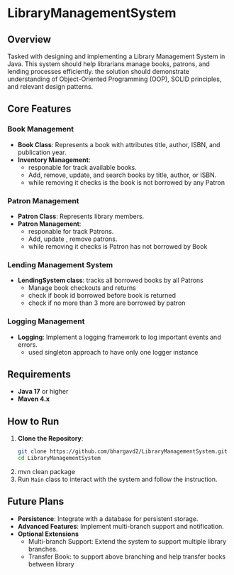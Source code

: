 # LibraryManagementSystem

## Overview

Tasked with designing and implementing a Library Management System in Java. 
This system should help librarians manage books, patrons, and lending processes efficiently. 
the solution should demonstrate understanding of Object-Oriented Programming (OOP), SOLID principles, and relevant design patterns.

## Core Features

### Book Management
- **Book Class**: Represents a book with attributes title, author, ISBN, and publication year.
- **Inventory Management**: 
  - responable for track available books.
  - Add, remove, update, and search books by title, author, or ISBN.
  - while removing it checks is the book is not borrowed by any Patron

### Patron Management
- **Patron Class**: Represents library members.
- **Patron Management**: 
  - responable for track Patrons.
  - Add, update , remove patrons.
  - while removing it checks is Patron has not borrowed by Book

### Lending Management System
- **LendingSystem class**: tracks all borrowed books by all Patrons
  - Manage book checkouts and returns
  - check if book id borrowed before book is returned
  - check if no more than 3 more are borrowed by patron

### Logging Management
- **Logging**: Implement a logging framework to log important events and errors.
  - used singleton approach to have only one logger instance

## Requirements
- **Java 17** or higher
- **Maven 4.x**

## How to Run
1. **Clone the Repository**:
   ```bash
   git clone https://github.com/bhargavd2/LibraryManagementSystem.git
   cd LibraryManagementSystem
2. mvn clean package
3. Run `Main` class to interact with the system and follow the instruction.

## Future Plans
- **Persistence**: Integrate with a database for persistent storage.
- **Advanced Features**: Implement multi-branch support and notification.
- **Optional Extensions**
  - Multi-branch Support: Extend the system to support multiple library branches.
  - Transfer Book: to support above branching and help transfer books between library
